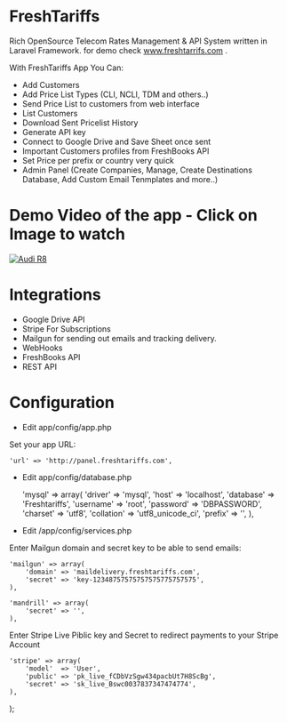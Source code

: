 # FreshTariffs
Rich OpenSource Telecom Rates Management &amp; API System written in Laravel Framework. for demo check www.freshtarrifs.com .

With FreshTariffs App You Can:

- Add Customers
- Add Price List Types (CLI, NCLI, TDM and others..)
- Send Price List to customers from web interface
- List Customers
- Download Sent Pricelist History
- Generate API key
- Connect to Google Drive and Save Sheet once sent
- Important Customers profiles from FreshBooks API
- Set Price per prefix or country very quick
- Admin Panel (Create Companies, Manage, Create Destinations Database, Add Custom Email Tenmplates and more..)


# Demo Video of the app - Click on Image to watch

[![Audi R8](http://img.youtube.com/vi/g7PhBe46bVI/0.jpg)](https://www.youtube.com/watch?v=g7PhBe46bVI "FreshTariffs Demo")


# Integrations

- Google Drive API
- Stripe For Subscriptions
- Mailgun for sending out emails and tracking delivery.
- WebHooks 
- FreshBooks API 
- REST API 


# Configuration

- Edit app/config/app.php

Set your app URL:


	'url' => 'http://panel.freshtariffs.com',


- Edit app/config/database.php

	'mysql' => array(
			'driver'    => 'mysql',
			'host'      => 'localhost',
			'database'  => 'Freshtariffs',
			'username'  => 'root',
			'password'  => 'DBPASSWORD',
			'charset'   => 'utf8',
			'collation' => 'utf8_unicode_ci',
			'prefix'    => '',
		),



- Edit /app/config/services.php

Enter Mailgun domain and secret key to be able to send emails:

	'mailgun' => array(
		'domain' => 'maildelivery.freshtariffs.com',
		'secret' => 'key-12348757575757575775757575',
	),

	'mandrill' => array(
		'secret' => '',
	),
  
  
  Enter Stripe Live Piblic key and Secret to redirect payments to your Stripe Account

	'stripe' => array(
		'model'  => 'User',
        'public' => 'pk_live_fCDbVzSgw434pacbUt7H8ScBg',
		'secret' => 'sk_live_Bswc0037837347474774',
	),

);
